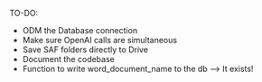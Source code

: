 TO-DO:

* ODM the Database connection
* Make sure OpenAI calls are simultaneous
* Save SAF folders directly to Drive
* Document the codebase
* Function to write word_document_name to the db --> It exists!